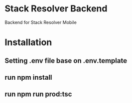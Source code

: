 # Stack Resolver Backend
Backend for Stack Resolver Mobile

# Installation
## Setting .env file base on .env.template
## run npm install
## run npm run prod:tsc
